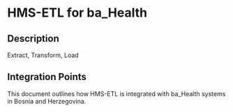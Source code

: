 # HMS-ETL for ba_Health

## Description

Extract, Transform, Load

## Integration Points

This document outlines how HMS-ETL is integrated with ba_Health systems in Bosnia and Herzegovina.
